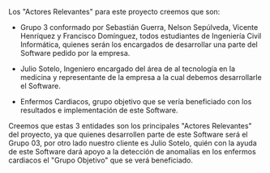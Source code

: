 Los "Actores Relevantes" para este proyecto creemos que son:
* Grupo 3 conformado por Sebastián Guerra, Nelson Sepúlveda, Vicente Henríquez y Francisco Domínguez, todos estudiantes de Ingeniería Civil Informática, quienes serán los encargados de desarrollar una parte del Software pedido por la empresa.

* Julio Sotelo, Ingeniero encargado del área de al tecnología en la medicina y representante de la empresa a la cual debemos desarrollarle el Software.

* Enfermos Cardiacos, grupo objetivo que se vería beneficiado con los resultados e implementación de este Software.

Creemos que estas 3 entidades son los principales "Actores Relevantes" del proyecto, ya que quienes desarrollen parte de este Software será el Grupo 03, por otro lado nuestro cliente es Julio Sotelo, quién con la ayuda de este Software dará apoyo a la detección de anomalías en los enfermos cardiacos el "Grupo Objetivo" que se verá beneficiado.